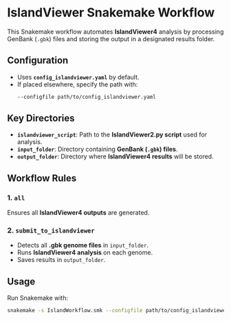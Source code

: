# IslandViewer Snakemake Workflow

This Snakemake workflow automates **IslandViewer4** analysis by processing GenBank (`.gbk`) files and storing the output in a designated results folder.

## Configuration
- Uses **`config_islandviewer.yaml`** by default.
- If placed elsewhere, specify the path with:
  ```bash
  --configfile path/to/config_islandviewer.yaml
  ```

## Key Directories
- **`islandviewer_script`**: Path to the **IslandViewer2.py script** used for analysis.
- **`input_folder`**: Directory containing **GenBank (`.gbk`) files**.
- **`output_folder`**: Directory where **IslandViewer4 results** will be stored.

## Workflow Rules

### 1. `all`
Ensures all **IslandViewer4 outputs** are generated.

### 2. `submit_to_islandviewer`
- Detects all **.gbk genome files** in `input_folder`.
- Runs **IslandViewer4 analysis** on each genome.
- Saves results in `output_folder`.

## Usage
Run Snakemake with:
```bash
snakemake -s IslandWorkflow.smk --configfile path/to/config_islandviewer.yaml
```


